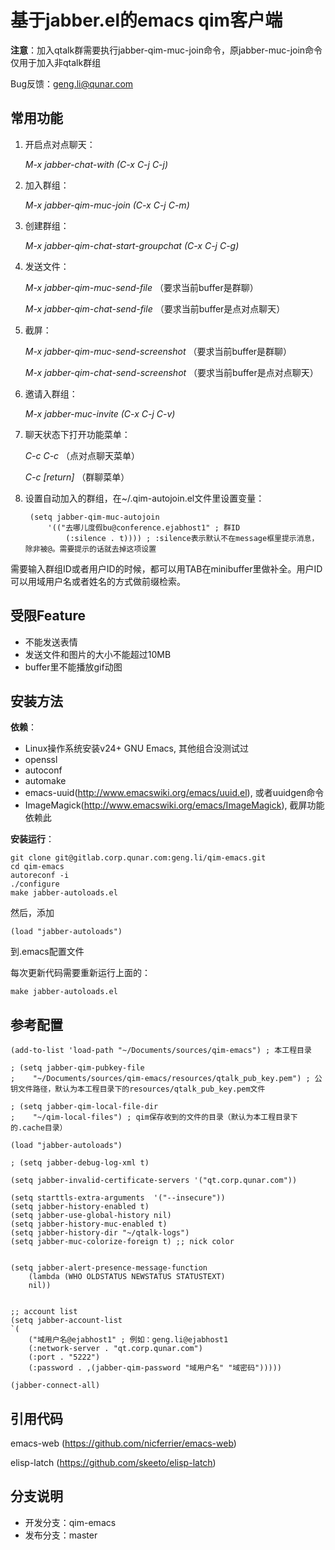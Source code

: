 **基于jabber.el的emacs qim客户端**
===============================

**注意**：加入qtalk群需要执行jabber-qim-muc-join命令，原jabber-muc-join命令仅用于加入非qtalk群组

Bug反馈：geng.li@qunar.com

## **常用功能**

1. 开启点对点聊天：

    *M-x jabber-chat-with (C-x C-j C-j)*

2. 加入群组：

    *M-x jabber-qim-muc-join (C-x C-j C-m)*

3. 创建群组：

    *M-x jabber-qim-chat-start-groupchat (C-x C-j C-g)*

4. 发送文件：

    *M-x jabber-qim-muc-send-file* （要求当前buffer是群聊）

    *M-x jabber-qim-chat-send-file* （要求当前buffer是点对点聊天）

5. 截屏：

    *M-x jabber-qim-muc-send-screenshot* （要求当前buffer是群聊）

    *M-x jabber-qim-chat-send-screenshot* （要求当前buffer是点对点聊天）


6. 邀请入群组：

    *M-x jabber-muc-invite (C-x C-j C-v)*

7. 聊天状态下打开功能菜单：

    *C-c C-c* （点对点聊天菜单）

    *C-c [return]* （群聊菜单）

8. 设置自动加入的群组，在~/.qim-autojoin.el文件里设置变量：

        (setq jabber-qim-muc-autojoin
            '(("去哪儿度假bu@conference.ejabhost1" ; 群ID
                (:silence . t)))) ; :silence表示默认不在message框里提示消息，除非被@。需要提示的话就去掉这项设置


需要输入群组ID或者用户ID的时候，都可以用TAB在minibuffer里做补全。用户ID可以用域用户名或者姓名的方式做前缀检索。


## **受限Feature**

* 不能发送表情
* 发送文件和图片的大小不能超过10MB
* buffer里不能播放gif动图

## **安装方法**

**依赖**：

* Linux操作系统安装v24+ GNU Emacs, 其他组合没测试过
* openssl
* autoconf
* automake
* emacs-uuid(http://www.emacswiki.org/emacs/uuid.el), 或者uuidgen命令
* ImageMagick(http://www.emacswiki.org/emacs/ImageMagick), 截屏功能依赖此

**安装运行**：

    git clone git@gitlab.corp.qunar.com:geng.li/qim-emacs.git
    cd qim-emacs
    autoreconf -i
    ./configure
    make jabber-autoloads.el

然后，添加

    (load "jabber-autoloads")

到.emacs配置文件

每次更新代码需要重新运行上面的：

    make jabber-autoloads.el

## **参考配置**

    (add-to-list 'load-path "~/Documents/sources/qim-emacs") ; 本工程目录

    ; (setq jabber-qim-pubkey-file
    ;    "~/Documents/sources/qim-emacs/resources/qtalk_pub_key.pem") ; 公钥文件路径，默认为本工程目录下的resources/qtalk_pub_key.pem文件

    ; (setq jabber-qim-local-file-dir
    ;    "~/qim-local-files") ; qim保存收到的文件的目录（默认为本工程目录下的.cache目录）

    (load "jabber-autoloads")

    ; (setq jabber-debug-log-xml t)

    (setq jabber-invalid-certificate-servers '("qt.corp.qunar.com"))

    (setq starttls-extra-arguments  '("--insecure"))
    (setq jabber-history-enabled t)
    (setq jabber-use-global-history nil)
    (setq jabber-history-muc-enabled t)
    (setq jabber-history-dir "~/qtalk-logs")
    (setq jabber-muc-colorize-foreign t) ;; nick color


    (setq jabber-alert-presence-message-function
        (lambda (WHO OLDSTATUS NEWSTATUS STATUSTEXT)
        nil))


    ;; account list
    (setq jabber-account-list
    `(
        ("域用户名@ejabhost1" ; 例如：geng.li@ejabhost1
        (:network-server . "qt.corp.qunar.com")
        (:port . "5222")
        (:password . ,(jabber-qim-password "域用户名" "域密码")))))

    (jabber-connect-all)


## **引用代码**

emacs-web (https://github.com/nicferrier/emacs-web)

elisp-latch (https://github.com/skeeto/elisp-latch)

## **分支说明**

* 开发分支：qim-emacs
* 发布分支：master
